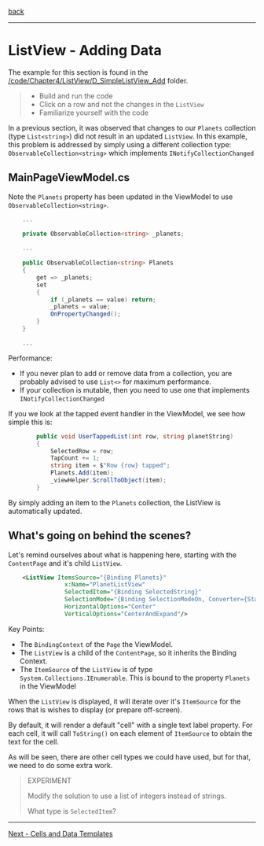 [back](listview-tapped.md)

---

# ListView - Adding Data

The example for this section is found in the [/code/Chapter4/ListView/D_SimpleListView_Add](/code/Chapter4/ListView/D_SimpleListView_Add) folder.

> * Build and run the code
> * Click on a row and not the changes in the `ListView`
> * Familiarize yourself with the code

In a previous section, it was observed that changes to our `Planets` collection (type `List<string>`) did not result in an updated `ListView`. In this example, this problem is addressed by simply using a different collection type: `ObservableCollection<string>` which implements `INotifyCollectionChanged`

## MainPageViewModel.cs
Note the `Planets` property has been updated in the ViewModel to use `ObservableCollection<string>`.

```C#
    ...

    private ObservableCollection<string> _planets;
    
    ...
    
    public ObservableCollection<string> Planets
    {
        get => _planets;
        set
        {
            if (_planets == value) return;
            _planets = value;
            OnPropertyChanged();
        }
    }

    ...
```

Performance:

* If you never plan to add or remove data from a collection, you are probably advised to use `List<>` for maximum performance.
* If your collection is mutable, then you need to use one that implements `INotifyCollectionChanged`

If you we look at the tapped event handler in the ViewModel, we see how simple this is:

```C#
        public void UserTappedList(int row, string planetString)
        {
            SelectedRow = row;
            TapCount += 1;
            string item = $"Row {row} tapped";
            Planets.Add(item);
            _viewHelper.ScrollToObject(item);
        }
```

By simply adding an item to the `Planets` collection, the ListView is automatically updated.

## What's going on behind the scenes?
Let's remind ourselves about what is happening here, starting with the `ContentPage` and it's child `ListView`.

```XML
    <ListView ItemsSource="{Binding Planets}"
                x:Name="PlanetListView"
                SelectedItem="{Binding SelectedString}"
                SelectionMode="{Binding SelectionModeOn, Converter={StaticResource bool2mode}, Mode=TwoWay }"
                HorizontalOptions="Center"
                VerticalOptions="CenterAndExpand"/>
```                  

Key Points:

* The `BindingContext` of the `Page` the ViewModel.
* The `ListView` is a child of the `ContentPage`, so it inherits the Binding Context.
* The `ItemSource` of the `ListView` is of type `System.Collections.IEnumerable`. This is bound to the property `Planets` in the ViewModel

When the `ListView` is displayed, it will iterate over it's `ItemSource` for the rows that is wishes to display (or prepare off-screen).

By default, it will render a default "cell" with a single text label property. For each cell, it will call `ToString()` on each element of `ItemSource` to obtain the text for the cell.

As will be seen, there are other cell types we could have used, but for that, we need to do some extra work.

> EXPERIMENT
>
> Modify the solution to use a list of integers instead of strings.
>
> What type is `SelectedItem`?

---

[Next - Cells and Data Templates](listview-templates.md)

